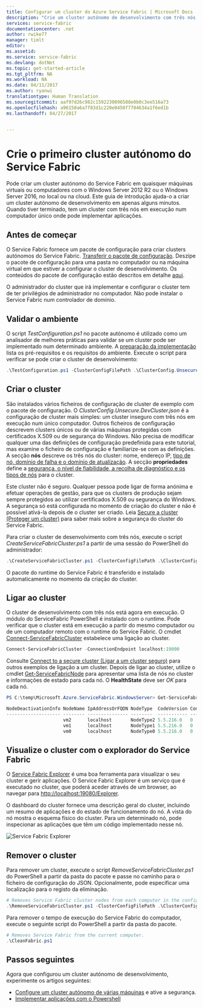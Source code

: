 ```yaml
---
title: Configurar um cluster do Azure Service Fabric | Microsoft Docs
description: "Crie um cluster autónomo de desenvolvimento com três nós em execução no mesmo computador. Depois de concluir esta configuração, estará pronto a criar um cluster de várias máquinas."
services: service-fabric
documentationcenter: .net
author: rwike77
manager: timlt
editor: 
ms.assetid: 
ms.service: service-fabric
ms.devlang: dotNet
ms.topic: get-started-article
ms.tgt_pltfrm: NA
ms.workload: NA
ms.date: 04/11/2017
ms.author: ryanwi
translationtype: Human Translation
ms.sourcegitcommit: aaf97d26c982c1592230096588e0b0c3ee516a73
ms.openlocfilehash: a96150a6a7f83d1c220e0450f7704634a1f6ed1b
ms.lasthandoff: 04/27/2017


---
```


# <a name="create-your-first-service-fabric-standalone-cluster"></a>Crie o primeiro cluster autónomo do Service Fabric
Pode criar um cluster autónomo do Service Fabric em quaisquer máquinas virtuais ou computadores com o Windows Server 2012 R2 ou o Windows Server 2016, no local ou na cloud. Este guia de introdução ajuda-o a criar um cluster autónomo de desenvolvimento em apenas alguns minutos.  Quando tiver terminado, tem um cluster com três nós em execução num computador único onde pode implementar aplicações.

## <a name="before-you-begin"></a>Antes de começar
O Service Fabric fornece um pacote de configuração para criar clusters autónomos do Service Fabric.  [Transferir o pacote de configuração](http://go.microsoft.com/fwlink/?LinkId=730690).  Deszipe o pacote de configuração para uma pasta no computador ou na máquina virtual em que estiver a configurar o cluster de desenvolvimento.  Os conteúdos do pacote de configuração estão descritos em detalhe [aqui](service-fabric-cluster-standalone-package-contents.md).

O administrador do cluster que irá implementar e configurar o cluster tem de ter privilégios de administrador no computador. Não pode instalar o Service Fabric num controlador de domínio.

## <a name="validate-the-environment"></a>Validar o ambiente
O script *TestConfiguration.ps1* no pacote autónomo é utilizado como um analisador de melhores práticas para validar se um cluster pode ser implementado num determinado ambiente. A [preparação da implementação](service-fabric-cluster-standalone-deployment-preparation.md) lista os pré-requisitos e os requisitos do ambiente. Execute o script para verificar se pode criar o cluster de desenvolvimento:

```powershell
.\TestConfiguration.ps1 -ClusterConfigFilePath .\ClusterConfig.Unsecure.DevCluster.json
```
## <a name="create-the-cluster"></a>Criar o cluster
São instalados vários ficheiros de configuração de cluster de exemplo com o pacote de configuração. O *ClusterConfig.Unsecure.DevCluster.json* é a configuração de cluster mais simples: um cluster inseguro com três nós em execução num único computador.  Outros ficheiros de configuração descrevem clusters únicos ou de várias máquinas protegidas com certificados X.509 ou de segurança do Windows.  Não precisa de modificar qualquer uma das definições de configuração predefinida para este tutorial, mas examine o ficheiro de configuração e familiarize-se com as definições.  A secção **nós** descreve os três nós do cluster: nome, endereço IP, [tipo de nó, domínio de falha e o domínio de atualização](service-fabric-cluster-manifest.md#nodes-on-the-cluster).  A secção **propriedades** define a [segurança, o nível de fiabilidade, a recolha de diagnóstico e os tipos de nós](service-fabric-cluster-manifest.md#cluster-properties) para o cluster.

Este cluster não é seguro.  Qualquer pessoa pode ligar de forma anónima e efetuar operações de gestão, para que os clusters de produção sejam sempre protegidos ao utilizar certificados X.509 ou segurança do Windows.  A segurança só está configurada no momento de criação do cluster e não é possível ativá-la depois de o cluster ser criado.  Leia [Secure a cluster (Proteger um cluster)](service-fabric-cluster-security.md) para saber mais sobre a segurança do cluster do Service Fabric.  

Para criar o cluster de desenvolvimento com três nós, execute o script *CreateServiceFabricCluster.ps1* a partir de uma sessão do PowerShell do administrador:

```powershell
.\CreateServiceFabricCluster.ps1 -ClusterConfigFilePath .\ClusterConfig.Unsecure.DevCluster.json -AcceptEULA
```

O pacote do runtime do Service Fabric é transferido e instalado automaticamente no momento da criação do cluster.

## <a name="connect-to-the-cluster"></a>Ligar ao cluster
O cluster de desenvolvimento com três nós está agora em execução. O módulo do ServiceFabric PowerShell é instalado com o runtime.  Pode verificar que o cluster está em execução a partir do mesmo computador ou de um computador remoto com o runtime do Service Fabric.  O cmdlet [Connect-ServiceFabricCluster](/powershell/module/servicefabric/connect-servicefabriccluster?view=azureservicefabricps) estabelece uma ligação ao cluster.   

```powershell
Connect-ServiceFabricCluster -ConnectionEndpoint localhost:19000
```
Consulte [Connect to a secure cluster (Ligar a um cluster seguro)](service-fabric-connect-to-secure-cluster.md) para outros exemplos de ligação a um cluster. Depois de ligar ao cluster, utilize o cmdlet [Get-ServiceFabricNode](/powershell/module/servicefabric/get-servicefabricnode?view=azureservicefabricps) para apresentar uma lista de nós no cluster e informações de estado para cada nó. O **HealthState** deve ser *OK* para cada nó.

```powershell
PS C:\temp\Microsoft.Azure.ServiceFabric.WindowsServer> Get-ServiceFabricNode |Format-Table

NodeDeactivationInfo NodeName IpAddressOrFQDN NodeType  CodeVersion ConfigVersion NodeStatus NodeUpTime NodeDownTime HealthState
-------------------- -------- --------------- --------  ----------- ------------- ---------- ---------- ------------ -----------
                     vm2      localhost       NodeType2 5.5.216.0   0                     Up 03:00:07   00:00:00              Ok
                     vm1      localhost       NodeType1 5.5.216.0   0                     Up 03:00:02   00:00:00              Ok
                     vm0      localhost       NodeType0 5.5.216.0   0                     Up 03:00:01   00:00:00              Ok
```

## <a name="visualize-the-cluster-using-service-fabric-explorer"></a>Visualize o cluster com o explorador do Service Fabric
O [Service Fabric Explorer](service-fabric-visualizing-your-cluster.md) é uma boa ferramenta para visualizar o seu cluster e gerir aplicações.  O Service Fabric Explorer é um serviço que é executado no cluster, que poderá aceder através de um browser, ao navegar para [http://localhost:19080/Explorer](http://localhost:19080/Explorer). 

O dashboard do cluster fornece uma descrição geral do cluster, incluindo um resumo de aplicações e do estado de funcionamento do nó. A vista do nó mostra o esquema físico do cluster. Para um determinado nó, pode inspecionar as aplicações que têm um código implementado nesse nó.

![Service Fabric Explorer][service-fabric-explorer]

## <a name="remove-the-cluster"></a>Remover o cluster
Para remover um cluster, execute o script *RemoveServiceFabricCluster.ps1* do PowerShell a partir da pasta do pacote e passe no caminho para o ficheiro de configuração do JSON. Opcionalmente, pode especificar uma localização para o registo da eliminação.

```powershell
# Removes Service Fabric cluster nodes from each computer in the configuration file.
.\RemoveServiceFabricCluster.ps1 -ClusterConfigFilePath .\ClusterConfig.Unsecure.DevCluster.json -Force
```

Para remover o tempo de execução do Service Fabric do computador, execute o seguinte script do PowerShell a partir da pasta do pacote.

```powershell
# Removes Service Fabric from the current computer.
.\CleanFabric.ps1
```

## <a name="next-steps"></a>Passos seguintes
Agora que configurou um cluster autónomo de desenvolvimento, experimente os artigos seguintes:
* [Configure um cluster autónomo de várias máquinas](service-fabric-cluster-creation-for-windows-server.md) e ative a segurança.
* [Implementar aplicações com o Powershell](service-fabric-deploy-remove-applications.md)

[service-fabric-explorer]: ./media/service-fabric-get-started-standalone-cluster/sfx.png

